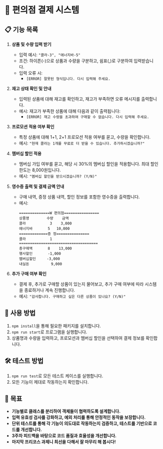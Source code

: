# 🏪 편의점 결제 시스템

## 📋 기능 목록

1. **상품 및 수량 입력 받기**

   - 입력 예시: `"콜라-3", "에너지바-5"`
   - 조건: 하이픈(-)으로 상품과 수량을 구분하고, 쉼표(,)로 구분하여 입력받습니다.
   - 입력 오류 시:
     - `[ERROR] 잘못된 형식입니다. 다시 입력해 주세요.`

2. **재고 상태 확인 및 안내**

   - 입력된 상품에 대해 재고를 확인하고, 재고가 부족하면 오류 메시지를 출력합니다.
   - 예시: 재고가 부족한 상품에 대해 다음과 같이 출력됩니다:
     - `[ERROR] 재고 수량을 초과하여 구매할 수 없습니다. 다시 입력해 주세요.`

3. **프로모션 적용 여부 확인**

   - 특정 상품에 대해 1+1, 2+1 프로모션 적용 여부를 묻고, 수량을 확인합니다.
   - 예시: `"현재 콜라는 1개를 무료로 더 받을 수 있습니다. 추가하시겠습니까?"`

4. **멤버십 할인 적용**

   - 멤버십 가입 여부를 묻고, 해당 시 30%의 멤버십 할인을 적용합니다. 최대 할인 한도는 8,000원입니다.
   - 예시: `"멤버십 할인을 받으시겠습니까? (Y/N)"`

5. **영수증 출력 및 결제 금액 안내**

   - 구매 내역, 증정 상품 내역, 할인 정보를 포함한 영수증을 출력합니다.
   - 예시:
     ```
     ==============W 편의점================
     상품명        수량    금액
     콜라           3    3,000
     에너지바       5   10,000
     =============증	정===============
     콜라           1
     ====================================
     총구매액       8    13,000
     행사할인       -1,000
     멤버십할인     -3,000
     내실돈          9,000
     ```

6. **추가 구매 여부 확인**
   - 결제 후, 추가로 구매할 상품이 있는지 물어보고, 추가 구매 여부에 따라 시스템을 종료하거나 계속 진행합니다.
   - 예시: `"감사합니다. 구매하고 싶은 다른 상품이 있나요? (Y/N)"`

## 🚀 사용 방법

1. `npm install`을 통해 필요한 패키지를 설치합니다.
2. `npm run start`로 프로그램을 실행합니다.
3. 상품명과 수량을 입력하고, 프로모션과 멤버십 할인을 선택하여 결제 정보를 확인합니다.

## 🛠️ 테스트 방법

1. `npm run test`로 모든 테스트 케이스를 실행합니다.
2. 모든 기능이 제대로 작동하는지 확인합니다.

## 🎯 목표

- **기능별로 클래스를 분리하여 객체들이 협력하도록 설계합니다.**
- **입력 유효성 검사를 강화하고, 예외 처리를 통해 안정적인 동작을 보장합니다.**
- **단위 테스트를 통해 각 기능이 의도대로 작동하는지 검증하고, 테스트를 기반으로 코드를 개선합니다.**
- **3주차 피드백을 바탕으로 코드 품질과 효율성을 개선합니다.**
- **마지막 프리코스 과제니 최선을 다해서 잘 마무리 해 봅시다!**
